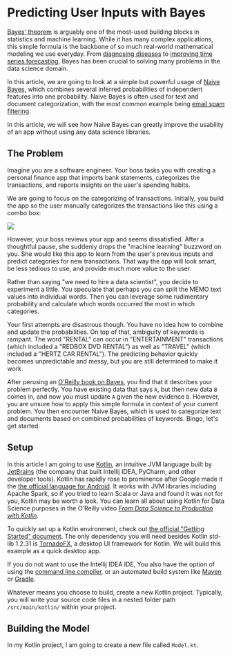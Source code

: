 # Predicting User Inputs with Bayes

[Bayes' theorem](https://en.wikipedia.org/wiki/Bayes%27_theorem) is arguably one of the most-used building blocks in statistics and machine learning. While it has many complex applications, this simple formula is the backbone of so much real-world mathematical modeling we use everyday. From [diagnosing diseases](https://brilliant.org/wiki/bayesian-theory-in-science-and-math/#biomedical-test-results) to [improving time series forecasting](https://multithreaded.stitchfix.com/blog/2016/04/21/forget-arima/), Bayes has been crucial to solving many problems in the data science domain.

In this article, we are going to look at a simple but powerful usage of [Naive Bayes](https://en.wikipedia.org/wiki/Naive_Bayes_classifier), which combines several inferred probabilities of independent features into one probability. Naive Bayes is often used for text and document categorization, with the most common example being [email spam filtering](https://en.wikipedia.org/wiki/Naive_Bayes_spam_filtering). 

In this article, we will see how Naive Bayes can greatly improve the usability of an app without using any data science libraries.

## The Problem

Imagine you are a software engineer. Your boss tasks you with creating a personal finance app that imports bank statements, categorizes the transactions, and reports insights on the user's spending habits.

We are going to focus on the categorizing of transactions. Initially, you build the app so the user manually categorizes the transactions like this using a combo box:

![](https://i.imgur.com/VOWWP6o.png)

However, your boss reviews your app and seems dissatisfied. After a thoughtful pause, she suddenly drops the "machine learning" buzzword on you. She would like this app to learn from the user's previous inputs and predict categories for new transactions. That way the app will look smart, be less tedious to use, and provide much more value to the user.

Rather than saying "we need to hire a data scientist", you decide to experiment a little. You speculate that perhaps you can split the MEMO text values into individual words. Then you can leverage some rudimentary probability and calculate which words occurred the most in which categories.

Your first attempts are disastrous though. You have no idea how to combine and update the probabilities. On top of that, ambiguity of keywords is rampant. The word "RENTAL" can occur in "ENTERTAINMENT" transactions (which included a "REDBOX DVD RENTAL") as well as "TRAVEL" (which included a "HERTZ CAR RENTAL"). The predicting behavior quickly becomes unpredictable and messy, but you are still determined to make it work.

After perusing an [O'Reilly book on Bayes](https://www.safaribooksonline.com/library/view/think-bayes/9781491945407/), you find that it describes your problem perfectly. You have existing data that says `A`, but then new data `B` comes in, and now you must update `A` given the new evidence `B`. However, you are unsure how to apply this simple formula in context of your current problem. You then encounter Naive Bayes, which is used to categorize text and documents based on combined probabilities of keywords. Bingo, let's get started. 

## Setup

In this article I am going to use [Kotlin](https://kotlinlang.org/), an intuitive JVM language built by [JetBrains](https://www.jetbrains.com/) (the company that built Intellij IDEA, PyCharm, and other developer tools). Kotlin has rapidly rose to prominence after Google made it the [the official language for Android](https://kotlinlang.org/docs/reference/android-overview.html). It works with JVM libraries including Apache Spark, so if you tried to learn Scala or Java and found it was not for you, Kotlin may be worth a look. You can learn all about using Kotlin for Data Science purposes in the O'Reilly video [_From Data Science to Production with Kotlin_](https://www.safaribooksonline.com/library/view/from-data-science/9781491998205/). 

To quickly set up a Kotlin environment, check out [the official "Getting Started" document](https://kotlinlang.org/docs/tutorials/getting-started.html). The only dependency you will need besides Kotlin std-lib 1.2.31 is [TornadoFX](https://tornadofx.io/), a desktop UI framework for Kotlin. We will build this example as a quick desktop app. 

If you do not want to use the Intellij IDEA IDE, You also have the option of using the [command line compiler](https://kotlinlang.org/docs/tutorials/command-line.html), or an automated build system like [Maven](https://kotlinlang.org/docs/reference/using-maven.html) or [Gradle](https://kotlinlang.org/docs/reference/using-gradle.html).

Whatever means you choose to build, create a new Kotlin project. Typically, you will write your source code files in a nested folder path `/src/main/kotlin/` within your project. 

## Building the Model 

In my Kotlin project, I am going to create a new file called `Model.kt`. 

